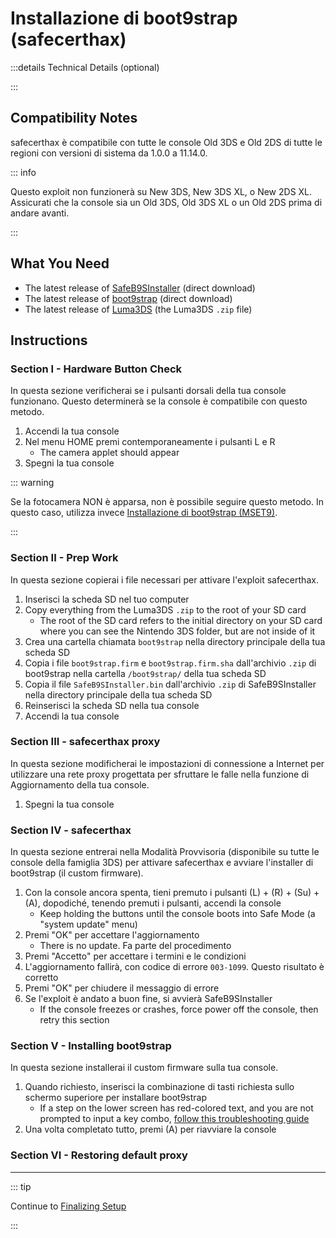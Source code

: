 # Installazione di boot9strap (safecerthax)

:::details Technical Details (optional)

:::

## Compatibility Notes

safecerthax è compatibile con tutte le console Old 3DS e Old 2DS di tutte le regioni con versioni di sistema da 1.0.0 a 11.14.0.

::: info

Questo exploit non funzionerà su New 3DS, New 3DS XL, o New 2DS XL. Assicurati che la console sia un Old 3DS, Old 3DS XL o un Old 2DS prima di andare avanti.

:::

## What You Need

- The latest release of [SafeB9SInstaller](https://github.com/d0k3/SafeB9SInstaller/releases/download/v0.0.7/SafeB9SInstaller-20170605-122940.zip) (direct download)
- The latest release of [boot9strap](https://github.com/SciresM/boot9strap/releases/download/1.4/boot9strap-1.4.zip) (direct download)
- The latest release of [Luma3DS](https://github.com/LumaTeam/Luma3DS/releases/latest) (the Luma3DS `.zip` file)

## Instructions

### Section I - Hardware Button Check

In questa sezione verificherai se i pulsanti dorsali della tua console funzionano. Questo determinerà se la console è compatibile con questo metodo.

1. Accendi la tua console
2. Nel menu HOME premi contemporaneamente i pulsanti L e R
   - The camera applet should appear
3. Spegni la tua console

::: warning

Se la fotocamera NON è apparsa, non è possibile seguire questo metodo. In questo caso, utilizza invece [Installazione di boot9strap (MSET9)](installing-boot9strap-\(mset9\)).

:::

### Section II - Prep Work

In questa sezione copierai i file necessari per attivare l'exploit safecerthax.

1. Inserisci la scheda SD nel tuo computer
2. Copy everything from the Luma3DS `.zip` to the root of your SD card
   - The root of the SD card refers to the initial directory on your SD card where you can see the Nintendo 3DS folder, but are not inside of it
3. Crea una cartella chiamata `boot9strap` nella directory principale della tua scheda SD
4. Copia i file `boot9strap.firm` e `boot9strap.firm.sha` dall'archivio `.zip` di boot9strap nella cartella `/boot9strap/` della tua scheda SD
5. Copia il file `SafeB9SInstaller.bin` dall'archivio `.zip` di SafeB9SInstaller nella directory principale della tua scheda SD
6. Reinserisci la scheda SD nella tua console
7. Accendi la tua console

### Section III - safecerthax proxy

In questa sezione modificherai le impostazioni di connessione a Internet per utilizzare una rete proxy progettata per sfruttare le falle nella funzione di Aggiornamento della tua console.

<!--@include: ./_include/addproxy.md -->

1. Spegni la tua console

### Section IV - safecerthax

In questa sezione entrerai nella Modalità Provvisoria (disponibile su tutte le console della famiglia 3DS) per attivare safecerthax e avviare l'installer di boot9strap (il custom firmware).

1. Con la console ancora spenta, tieni premuto i pulsanti (L) + (R) + (Su) + (A), dopodiché, tenendo premuti i pulsanti, accendi la console
   - Keep holding the buttons until the console boots into Safe Mode (a "system update" menu)
2. Premi "OK" per accettare l'aggiornamento
   - There is no update. Fa parte del procedimento
3. Premi "Accetto" per accettare i termini e le condizioni
4. L'aggiornamento fallirà, con codice di errore `003-1099`. Questo risultato è corretto
5. Premi "OK" per chiudere il messaggio di errore
6. Se l'exploit è andato a buon fine, si avvierà SafeB9SInstaller
   - If the console freezes or crashes, force power off the console, then retry this section

### Section V - Installing boot9strap

In questa sezione installerai il custom firmware sulla tua console.

1. Quando richiesto, inserisci la combinazione di tasti richiesta sullo schermo superiore per installare boot9strap
   - If a step on the lower screen has red-colored text, and you are not prompted to input a key combo, [follow this troubleshooting guide](troubleshooting#issues-with-safeb9sinstaller)
2. Una volta completato tutto, premi (A) per riavviare la console

<!--@include: ./_include/configure-luma3ds.md -->

<!--@include: ./_include/luma3ds-installed-note.md -->

### Section VI - Restoring default proxy

<!--@include: ./_include/rmproxy.md -->

___

::: tip

Continue to [Finalizing Setup](finalizing-setup)

:::
